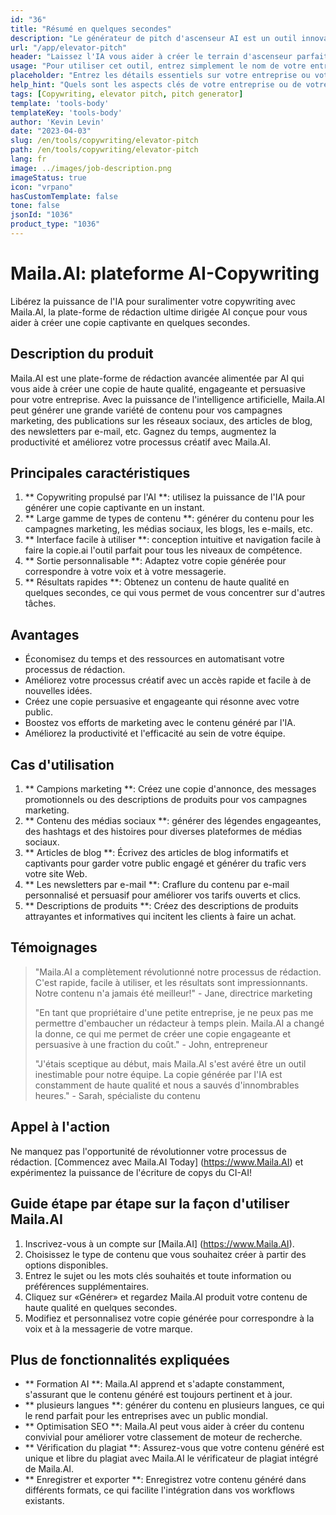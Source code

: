 ```yaml
---
id: "36"
title: "Résumé en quelques secondes"
description: "Le générateur de pitch d'ascenseur AI est un outil innovant qui utilise l'intelligence artificielle pour créer des emplacements d'ascenseur persuasifs et captivants pour votre entreprise, votre produit ou votre service.  Impressionnez les clients ou les investisseurs potentiels avec un argumentaire concis et engageant qui met en évidence les aspects clés de votre offre, ce qui le fait se démarquer de la concurrence."
url: "/app/elevator-pitch"
header: "Laissez l'IA vous aider à créer le terrain d'ascenseur parfait pour votre entreprise ou votre produit."
usage: "Pour utiliser cet outil, entrez simplement le nom de votre entreprise, les fonctionnalités clés et le public cible.  Ce générateur d'IA créera ensuite un argument d'ascenseur bien conçu, concis et persuasif qui met en évidence les arguments de vente uniques de votre entreprise ou de votre produit."
placeholder: "Entrez les détails essentiels sur votre entreprise ou votre produit, par exemple le nom de l'entreprise, les fonctionnalités clés, le public cible, etc."
help_hint: "Quels sont les aspects clés de votre entreprise ou de votre produit sur lesquels vous souhaitez vous concentrer?  Entrez certains mots clés liés à ces aspects, et notre IA créera un pitch d'ascenseur engageant en fonction de votre entrée."
tags: [Copywriting, elevator pitch, pitch generator]
template: 'tools-body'
templateKey: 'tools-body'
author: 'Kevin Levin'
date: "2023-04-03"
slug: /en/tools/copywriting/elevator-pitch
path: /en/tools/copywriting/elevator-pitch
lang: fr
image: ../images/job-description.png
imageStatus: true
icon: "vrpano"
hasCustomTemplate: false
tone: false
jsonId: "1036"
product_type: "1036"
---
```

# Maila.AI: plateforme AI-Copywriting

Libérez la puissance de l'IA pour suralimenter votre copywriting avec Maila.AI, la plate-forme de rédaction ultime dirigée AI conçue pour vous aider à créer une copie captivante en quelques secondes.

## Description du produit

Maila.AI est une plate-forme de rédaction avancée alimentée par AI qui vous aide à créer une copie de haute qualité, engageante et persuasive pour votre entreprise.  Avec la puissance de l'intelligence artificielle, Maila.AI peut générer une grande variété de contenu pour vos campagnes marketing, des publications sur les réseaux sociaux, des articles de blog, des newsletters par e-mail, etc.  Gagnez du temps, augmentez la productivité et améliorez votre processus créatif avec Maila.AI.

## Principales caractéristiques

1. ** Copywriting propulsé par l'AI **: utilisez la puissance de l'IA pour générer une copie captivante en un instant.
 2. ** Large gamme de types de contenu **: générer du contenu pour les campagnes marketing, les médias sociaux, les blogs, les e-mails, etc.
 3. ** Interface facile à utiliser **: conception intuitive et navigation facile à faire la copie.ai l'outil parfait pour tous les niveaux de compétence.
 4. ** Sortie personnalisable **: Adaptez votre copie générée pour correspondre à votre voix et à votre messagerie.
 5. ** Résultats rapides **: Obtenez un contenu de haute qualité en quelques secondes, ce qui vous permet de vous concentrer sur d'autres tâches.

## Avantages

- Économisez du temps et des ressources en automatisant votre processus de rédaction.
 - Améliorez votre processus créatif avec un accès rapide et facile à de nouvelles idées.
 - Créez une copie persuasive et engageante qui résonne avec votre public.
 - Boostez vos efforts de marketing avec le contenu généré par l'IA.
 - Améliorez la productivité et l'efficacité au sein de votre équipe.

## Cas d'utilisation

1. ** Campions marketing **: Créez une copie d'annonce, des messages promotionnels ou des descriptions de produits pour vos campagnes marketing.
 2. ** Contenu des médias sociaux **: générer des légendes engageantes, des hashtags et des histoires pour diverses plateformes de médias sociaux.
 3. ** Articles de blog **: Écrivez des articles de blog informatifs et captivants pour garder votre public engagé et générer du trafic vers votre site Web.
 4. ** Les newsletters par e-mail **: Craflure du contenu par e-mail personnalisé et persuasif pour améliorer vos tarifs ouverts et clics.
 5. ** Descriptions de produits **: Créez des descriptions de produits attrayantes et informatives qui incitent les clients à faire un achat.

## Témoignages

> "Maila.AI a complètement révolutionné notre processus de rédaction. C'est rapide, facile à utiliser, et les résultats sont impressionnants. Notre contenu n'a jamais été meilleur!"  - Jane, directrice marketing
 >
 > "En tant que propriétaire d'une petite entreprise, je ne peux pas me permettre d'embaucher un rédacteur à temps plein. Maila.AI a changé la donne, ce qui me permet de créer une copie engageante et persuasive à une fraction du coût."  - John, entrepreneur
 >
 > "J'étais sceptique au début, mais Maila.AI s'est avéré être un outil inestimable pour notre équipe. La copie générée par l'IA est constamment de haute qualité et nous a sauvés d'innombrables heures."  - Sarah, spécialiste du contenu

## Appel à l'action

Ne manquez pas l'opportunité de révolutionner votre processus de rédaction.  [Commencez avec Maila.AI Today] (https://www.Maila.AI) et expérimentez la puissance de l'écriture de copys du CI-AI!

## Guide étape par étape sur la façon d'utiliser Maila.AI

1. Inscrivez-vous à un compte sur [Maila.AI] (https://www.Maila.AI).
 2. Choisissez le type de contenu que vous souhaitez créer à partir des options disponibles.
 3. Entrez le sujet ou les mots clés souhaités et toute information ou préférences supplémentaires.
 4. Cliquez sur «Générer» et regardez Maila.AI produit votre contenu de haute qualité en quelques secondes.
 5. Modifiez et personnalisez votre copie générée pour correspondre à la voix et à la messagerie de votre marque.

## Plus de fonctionnalités expliquées

- ** Formation AI **: Maila.AI apprend et s'adapte constamment, s'assurant que le contenu généré est toujours pertinent et à jour.
 - ** plusieurs langues **: générer du contenu en plusieurs langues, ce qui le rend parfait pour les entreprises avec un public mondial.
 - ** Optimisation SEO **: Maila.AI peut vous aider à créer du contenu convivial pour améliorer votre classement de moteur de recherche.
 - ** Vérification du plagiat **: Assurez-vous que votre contenu généré est unique et libre du plagiat avec Maila.AI le vérificateur de plagiat intégré de Maila.AI.
 - ** Enregistrer et exporter **: Enregistrez votre contenu généré dans différents formats, ce qui facilite l'intégration dans vos workflows existants.
